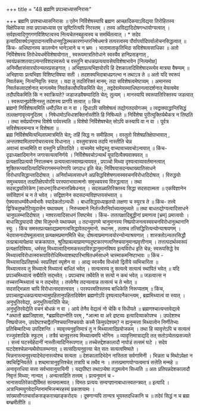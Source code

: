 +++
title = "48 ब्रह्मणि प्रपञ्चाध्यासनिरासः"

+++
ब्रह्मणि प्रपश्चाध्यासनिरासः ॥ एतेन निर्विशेषस्यापि ब्रह्मण आच्छादिकयाऽविद्यया तिरोहितस्य विक्षेपिकया तया प्रपञ्चाध्यास एव सृष्टिरित्यपि निरस्तम् । तस्य अविद्यादिदोषगन्धायोग्यत्वात् । सर्वज्ञत्वादिगुणगणविशिष्टत्वस्य नित्यचेतनबहुत्वस्य च समर्थितत्वात् । \* सदेव इत्यादिवाक्येऽप्युपादानत्वविधानवुद्धिस्थकारणान्तरनिषेधमात्रे तत्परत्वस्य पौर्वापर्यादिपर्यालोचनसिद्धत्वात् ॥  
किंच- अधिष्ठानस्य कालन्येन भानेऽभाने च न भ्रमः । भातामाताकृतिभिदा सविशेषत्वसाधिका ॥ अतो निर्विशेषस्य तिरोधेयधर्मविशेषायोगात् , स्वरूपमात्रतिरोधाने स्वस्यैव हानिप्रसङ्गात् , स्वयंप्रकाशतयाऽत्यन्तविशदस्वरूपे च वस्तुनि बाधकप्रत्ययावसेयविशेषाभावेन [नित्यमोक्ष] अनिर्मोक्षासंसारयोरन्यतरप्रसङ्गात् । अभिज्ञाप्रत्यभिज्ञयोरपि हि देशकालादिविशेषादस्त्येव मात्रया वैषम्यम् ॥  
अभिज्ञायाः प्रत्यभिज्ञा विशिष्टविषया सती । तदशक्यभिदाबाधप्रगल्भा न तथाऽत्र ते ॥ अतो यदि स्वरूपं निवर्तकम्; नित्यनिवृत्तिः स्यात् । यदा तु तदतिरिक्तं मानम्; तदा सविशेषत्वमेष्टव्यम् । अमानस्य निवर्तकत्वादर्शनात् मानत्वमेव निवर्तकत्वौपयिकमिति चेत् , तद्वदेवामेयस्याधिष्ठानत्वादर्शनात् मेयत्वमेव तदौपयिकमिति किं न स्वाक्रियते? जडाजडवैषम्यादिति चेत्; तुल्यम् । मानस्यापि स्वरूपातिरिक्तस्य जडत्वात् । स्वरूपानुप्रवेशिनस्तु तदंशस्य प्रागपि सत्वात् ॥ किंच  
ब्रह्मणो निर्विशेषत्वमिति धर्मोऽस्ति वा न वा । द्विधाऽपि सविशेषत्वं तद्योगतदयोगजम् ॥ त्वद्वाक्याद्धान्तिसिद्धं तल्लक्षणावृत्त्यनूदितम् । निषेधामोऽभिधाशक्तिर्नास्तीति हि निषिध्यते ॥ निर्विशेषा पुरीत्युक्तिर्यथैकत्र न तिष्ठति । तथा सर्वप्रयोगश्च विशेषे पर्यवस्यति ॥ विशेषो निर्विशेषश्चेत् सोऽपि कस्यापि वा न वा । पूर्वत्र सविशेषत्वमन्यत्र न विशेषता ॥  
ब्रह्म निर्विशेषमित्यभिलापमात्रमिति चेत्; तर्हि सिद्ध नः समीहितम् । वस्तुतो विशेषप्रतिक्षेपाभावात् , अन्ततश्वामिलापगोचरत्वस्य विधानात् । वस्तुमात्रस्य तदपि नास्तीति चेन्न  
अवाच्यं वाच्यमिति वा वस्तुनि प्रतिपादिते । वाच्यमेव भवेद्वस्तु वाच्यावाच्यवचोऽन्वयात् ॥ किंच- दृढाध्यक्षादिमानेन जगत्सत्यत्वनिर्णये । निर्विशेषवचोऽन्यार्थं यूपादित्यैक्यवाक्यवत् ॥  
प्रत्यक्षादिप्रत्ययो निरालम्बनः प्रत्ययत्वात्स्वामप्रत्ययवत् , प्रपञ्चो मिथ्या दृश्यत्वाव्यावर्तमानत्वात् शुक्तिरूप्यवदित्यादिभिरागममन्तरेणापि जगदाध इति चेन्न; निर्विषयासदन्यथाख्यातिसाधने विरोधापसिद्धान्तादिदोषात् । अनिर्वाच्यत्वसाधने अप्रसिद्धविशेषणत्वस्ववचनविरोधादिदोषात् । विरुद्धयोः समुच्चयवत् तत्प्रतिक्षेपयोरपि परस्पराभावात्मनोः समुच्चयस्य विरुद्धत्वात् । तथा  
सदसद्ध्यतिरेकेण [साधना]विधानात्तन्निषेधनात् । सदसळ्यतिरिक्तस्य सिद्धा सदसदात्मता ॥ एकविज्ञानेन सर्वविज्ञानं च न ते भवेत् । सद्विज्ञानेन सदसदन्यविज्ञप्तयसंभवात् ॥  
ऐक्यसाधर्म्यवैधर्म्यभावैः स्यादेकतोऽन्यधीः । बाधासिद्धयध्याहृतयो लक्षणा च स्युरत्र ते ॥ किंच- तत्त्वे द्वित्रिचतुष्कोटिव्युदासेन यथायथम् । निरुच्यमाने निर्लज्जैरनिर्वाच्यत्वमुच्यते ॥ तथा बाधतद्योग्यत्वादिसाधने चानुपलम्भादिदोषात् । नश्वरत्वादिसाधनं त्विष्टमेव । किंच- तत्तत्पक्षादिबुद्धीनां प्रमाणत्व [भ्रम] प्रमात्वयोः । बाधासिद्ध्यादयो दोषा विज़ुभन्ते यथायथम् ॥ तदभ्युपगमे चानुमानस्य निष्प्रयोजनत्वस्ववचनविरोधानुत्थानानि स्युः । किंच समस्तप्रत्यक्षाद्यप्रमाणत्वसिद्धावेतदनुमानो. स्थानम् , ततश्च तत्सिद्धिरित्यन्योन्याश्रयणम् । भेदवासनादोषमूलत्वात् प्रत्यक्षमप्रमाणमिति चेन्न; दोषत्वाप्रमाणत्वयोरन्योन्याश्रयणात् । शास्त्रतोऽन्यतरसिद्धौ तत्प्राबल्यापेक्षया चक्रकापातः, श्रुतिप्राबल्याप्रामाण्यदुष्टकारणत्वनिश्चयानुमानप्रवृत्तीनाम् । तत्तत्पदार्थस्वरूपं प्रत्यक्षादिविषयः, धर्मस्तु मिथ्यात्वादिनामकस्तदविरुद्धानुमानविषय इत्यविरोध इति चेन्न; स्वरूपसिद्धे रेव मिथ्यात्वविरोधात्स्वरूपाविरोधिमिथ्याशब्दपरिभाषितधर्मसाधने चास्माकमनिष्टाभावः ॥ किंच - मिथ्यावादिप्रतिज्ञार्थः स्वप्रतिज्ञां स्पृशेन वा । आद्य स्वस्यैव विध्वंसो द्वितीये व्यभिचारिता ॥  
मिथ्यात्वस्य तु मिथ्यात्वे मिथ्यात्वं बाधितं भवेत् । सत्यत्वस्य तु सत्यत्वे सत्यत्वं स्थापितं भवेत् ॥ यदि प्रपञ्चमिथ्यात्वं सद्मैवेति सद्भवेत् । प्रपञ्चश्च तथैवेति स सत्यो न कथं भवेत् ॥ जडत्वात्स न तच्चत्तन्मिथ्यात्वं च न तद्भवेत् । तत्त्वेनैव तदन्यत्वान्न तत्सत्यं च ते भवेत् ॥  
सदसद्भिन्नता चापि विरोधात्सदसत्त्ववत् । परस्परमतिस्तस्य बाधिकेति निरूप्यताम् ॥ किंच, प्रपञ्चतद्वाधकप्रत्ययाभ्यामुपहितानुपहितादिवेषेण ब्रह्मणोऽपि दृश्यत्वादनैकान्त्यम् , ब्रह्ममिथ्यात्वं वा स्यात् । अनुभूतिरवेद्या, अनुभूतित्वादिति चेन्न;  
अनुभूतिरवेद्येति वचनं बोधकं न वा । आये तेनैव वेद्यत्वं नो चेकिं व विधीयते ॥ ब्रह्मणश्चात्यन्तावेद्यत्वे \*अथातो ब्रह्मजिज्ञासा, \*ब्रह्मविदाप्नोति परम् , \*आत्मा वा अरे द्रष्टव्यः इत्यादिव्याकोपश्च । उपदेशश्च निष्प्रयोजनः, उपदेष्टश्चाद्वैतनिश्चयानिश्चययोः कस्मै किमुपदेश्यम्? न ह्यनुन्मत्ता मिथ्यात्वेन निर्णीतेभ्यः प्रतिबिम्बादिभ्य उपदिशन्ति । व्यावृत्त्यनुवृत्तिमात्रं तु न मिथ्यात्वादिप्रयोजकम् । तथा हि व्यावृत्तेऽपि च सत्यत्वं रज्जुवंशादिके स्फुटम् । तत्रैवं चानुवृत्तस्य मिथ्यात्वमपि भोगिनः ॥ व्यावृत्तिमात्राद्यदि तत् सतोऽप्येतत्प्रसज्यते । सत्त्वं घटस्येहेदानीं नास्तीत्यादिनिरूपणात् ॥ तच्चेत्तद्देशकालादौ नापोडं तत्समं घटे । सदेव घटदेशश्चेन्नान्यथैवोपलम्भनात् ॥ सत्सदित्यनुवृत्त्या चेत् सतः सत्यत्वमिष्यते । भिन्ननास्त्यनुवृत्त्यादेभेदनास्त्योश्च सत्यता ॥ देशकालादिभेदेन नास्तिता सर्वगामिनी । भिन्नता च मिथोऽपेक्षा न क्वचिद्विनिवर्तते ॥ शब्दमात्रानुवृत्तिश्चेत् तत्रापि च तथैव नः । तत्तत्प्रमाणयोग्यत्वमात्रं सत्तेति मन्महे ॥  
अनावृत्तधिया सत्ता सर्वभावानुयायिनी । यद्यपीष्टा तथाऽप्येषा तद्धमत्वेन सिध्यति ॥ अतः प्रतिपन्नदेशकालादौ निवृत्तं मिथ्या; नान्यत् । अन्यत्सदिति तत्त्वम् । प्रत्यनुमानं च -   
भानासयतिरेकाद्यैर्विमतं सत्यमात्मवत् । विमतः प्रत्ययः सम्यग्ज्ञानाबाधात्स्वतन्त्रवत् ॥ इत्यादि । अत्रान्तिमयुगवेदान्तिनामभिजन्मरहस्यं प्रकाशयामः ।  
सांख्यसौगतचार्वाकसङ्कराच्छाङ्करोदयः । दूषणान्यपि तान्यत्र भूयस्तदधिकानि च ॥ तदेवं सिद्धं न च ब्रह्म बम्भ्रमीतीति ॥